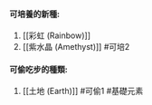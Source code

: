 #### 可培養的新種:
1. [[彩虹 (Rainbow)]]
2. [[紫水晶 (Amethyst)]]
#可培2 

#### 可偷吃步的種類:
1. [[土地 (Earth)]]
#可偷1
#基礎元素 